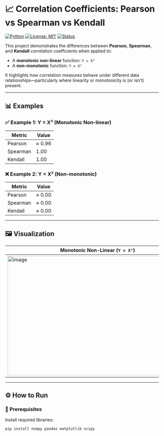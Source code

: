# 📈 Correlation Coefficients: Pearson vs Spearman vs Kendall

[![Python](https://img.shields.io/badge/Python-3.8%2B-blue?logo=python)](https://www.python.org/)
[![License: MIT](https://img.shields.io/badge/License-MIT-green.svg)](LICENSE)
[![Status](https://img.shields.io/badge/status-active-brightgreen.svg)]()

This project demonstrates the differences between **Pearson**, **Spearman**, and **Kendall** correlation coefficients when applied to:
- A **monotonic non-linear** function: `Y = X³`
- A **non-monotonic** function: `Y = X²`

It highlights how correlation measures behave under different data relationships—particularly where linearity or monotonicity is (or isn’t) present.

---

## 📊 Examples

### ✅ Example 1: Y = X³ (Monotonic Non-linear)
| Metric      | Value     |
|-------------|-----------|
| Pearson     | ≈ 0.96    |
| Spearman    | 1.00      |
| Kendall     | 1.00      |

### ❌ Example 2: Y = X² (Non-monotonic)
| Metric      | Value     |
|-------------|-----------|
| Pearson     | ≈ 0.00    |
| Spearman    | ≈ 0.00    |
| Kendall     | ≈ 0.00    |

---

## 🖼 Visualization

| Monotonic Non-Linear (`Y = X³`) | Non-Monotonic (`Y = X²`) |
|----------------------------------|----------------------------|
| <img width="590" height="390" alt="image" src="https://github.com/user-attachments/assets/df97c682-a362-4574-8b97-1535233afe49" /> | (<img width="590" height="390" alt="image" src="https://github.com/user-attachments/assets/9c802d95-c27b-46ff-b38e-a395da554b5c" /> |


---

## ⚙️ How to Run

### 🔧 Prerequisites
Install required libraries:

```bash
pip install numpy pandas matplotlib scipy

